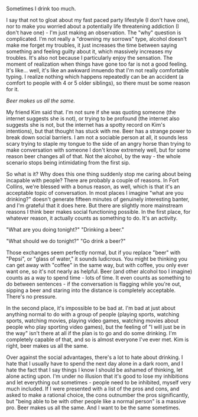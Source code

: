 Sometimes I drink too much.

I say that not to gloat about my fast paced party lifestyle (I don't have one), nor to make you worried about a potentially life threatening addiction (I don't have one) - I'm just making an observation. The "why" question is complicated. I'm not really a "drowning my sorrows" type, alcohol doesn't make me forget my troubles, it just increases the time between saying something and feeling guilty about it, which massively increases my troubles. It's also not because I particularly enjoy the sensation. The moment of realization when things have gone too far is not a good feeling. It's like... well, it's like an awkward innuendo that I'm not really comfortable typing. I realize nothing which happens repeatedly can be an accident (a comfort to people with 4 or 5 older siblings), so there must be some reason for it.

_Beer makes us all the same._

My friend Kim said that. I'm not sure if she was quoting someone (the internet suggests she is not), or trying to be profound (the internet also suggests she is not, but the internet has a spotty record on Kim's intentions), but that thought has stuck with me. Beer has a strange power to break down social barriers. I am not a sociable person at all, it sounds less scary trying to staple my tongue to the side of an angry horse than trying to make conversation with someone I don't know extremely well, but for some reason beer changes all of that. Not the alcohol, by the way - the whole scenario stops being intimidating from the first sip.

So what is it? Why does this one thing suddenly stop me caring about being incapable with people? There are probably a couple of reasons. In Fort Collins, we're blessed with a bonus reason, as well, which is that it's an acceptable topic of conversation. In most places I imagine "what are you drinking?" doesn't generate fifteen minutes of genuinely interesting banter, and I'm grateful that it does here. But there are slightly more mainstream reasons I think beer makes social functioning possible. In the first place, for whatever reason, it actually counts as something to do. It's an activity.

"What are you doing tonight?" "Drinking a beer."

"What should we do tonight?" "Go drink a beer?"

Those exchanges seem perfectly normal, but if you replace "beer" with "Pepsi", or "glass of water," it sounds ludicrous. You might be thinking you can get away with "coffee" in the same way, but with coffee, you only ever want one, so it's not nearly as helpful. Beer (and other alcohol too I imagine) counts as a way to spend time - lots of time. It even counts as something to do between sentences - if the conversation is flagging while you're out, sipping a beer and staring into the distance is completely acceptable. There's no pressure.

In the second place, it's impossible to be bad at. I'm bad at just about anything normal to do with a group of people (playing sports, watching sports, watching movies, playing video games, watching movies about people who play sporting video games), but the feeling of "I will just be in the way" isn't there at all if the plan is to go and do some drinking. I'm completely capable of that, and so is almost everyone I've ever met. Kim is right, beer makes us all the same.

Over against the social advantages, there's a lot to hate about drinking. I hate that I usually have to spend the next day alone in a dark room, and I hate the fact that I say things I know I should be ashamed of thinking, let alone acting upon. I'm under no illusion that it's good to lose my inhibitions and let everything out sometimes - people need to be inhibited, myself very much included. If I were presented with a list of the pros and cons, and asked to make a rational choice, the cons outnumber the pros significantly, but "being able to be with other people like a normal person" is a massive pro. Beer makes us all the same. And I want to be the same sometimes.